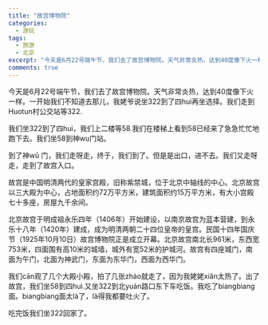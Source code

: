 ```yaml
---
title: "故宫博物院"
categories:
  - 游玩
tags:
  - 旅游
  - 北京
excerpt: "今天是6月22号端午节，我们去了故宫博物院。天气非常炎热，达到40度像下火一样。"
comments: true
---
```


今天是6月22号端午节，我们去了故宫博物院。天气非常炎热，达到40度像下火一样。一开始我们不知道去那儿，我姥爷说坐322到了四hui再坐选择。我们走到Huotun村公交站等322.

我们坐322到了四hui，我们上二楼等58.我们在楼梯上看到58已经来了急急忙忙地跑下去。我们坐58到神wu门站。

到了神wǔ 门，我们走呀走，终于，我们到了。但是是出口，进不去。我们又走呀走，走到了故宫入口。

故宫是中国明清两代的皇家宫殿，旧称紫禁城，位于北京中轴线的中心。北京故宫以三大殿为中心，占地面积约72万平方米，建筑面积约15万平方米，有大小宫殿七十多座，房屋九千余间。

北京故宫于明成祖永乐四年（1406年）开始建设，以南京故宫为蓝本营建，到永乐十八年（1420年）建成，成为明清两朝二十四位皇帝的皇宫。民国十四年国庆节（1925年10月10日）故宫博物院正是成立开幕。北京故宫南北长961米，东西宽753米，四面围有高10米的城墙，城外有宽52米的护城河。故宫有四座城门，南面为午门，北面为神武门，东面为东华门，西面为西华门。

我们cān观了几个大殿小殿，拍了几张zhào就走了，因为我姥姥xiǎn太热了。出了故宫，我们坐58到四huì.又坐322到北yuàn路口东下车吃饭。我吃了biangbiang面。biangbiang面太là了，là得我都要吐火了。

吃完饭我们坐322回家了。
